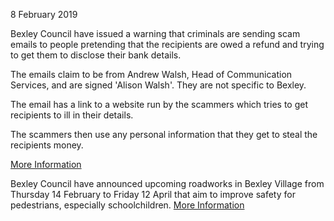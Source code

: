 8 February 2019

Bexley Council have issued a warning that criminals are sending scam emails to people pretending that the recipients are owed a refund and trying to get them to disclose their bank details.

The emails claim to be from Andrew Walsh, Head of Communication Services, and are signed 'Alison Walsh'. They are not specific to Bexley.

The email has a link to a website run by the scammers which tries to get recipients to ill in their details.

The scammers then use any personal information that they get to steal the recipients money.

[More Information](https://www.bexley.gov.uk/news/beware-fake-council-tax-refund-emails)

Bexley Council have announced upcoming roadworks in Bexley Village from Thursday 14 February to Friday 12 April that aim to improve safety for pedestrians, especially schoolchildren. [More Information](https://www.bexley.gov.uk/news/upcoming-roadworks-bexley-village)
